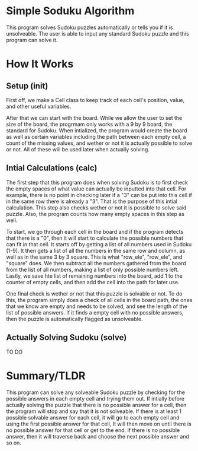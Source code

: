 # Simple Soduku Algorithm

This program solves Sudoku puzzles automatically or tells you if it is unsolveable. The user is able to input any standard Sudoku puzzle and this program can solve it.

# How It Works
## Setup (init)
First off, we make a Cell class to keep track of each cell's position, value, and other useful variables. 

After that we can start with the board. While we allow the user to set the size of the board, the progrmam only works with a 9 by 9 board, the standard for Sudoku. When intialized, the program would create the board as well as certain variables including the path between each empty cell, a count of the missing values, and wether or not it is actually possible to solve or not. All of these will be used later when actually solving.

## Intial Calculations (calc)
The first step that this program does when solving Sudoku is to first check the empty spaces of what value can actually be inputted into that cell. For example, there is no point in checking later if a "3" can be put into this cell if in the same row there is already a "3". That is the purpose of this intial calculation. This step also checks wether or not it is possible to solve said puzzle. Also, the program counts how many empty spaces in this step as well.

To start, we go through each cell in the board and if the program detects that there is a "0", then it will start to calculate the possible numbers that can fit in that cell. It starts off by getting a list of all numbers used in Sudoku (1-9). It then gets a list of all the numbers in the same row and column, as well as in the same 3 by 3 square. This is what "row_ele", "row_ele", and "square" does. We then subtract all the numbers gathered from the board from the list of all numbers, making a list of only possible numbers left. Lastly, we save hte list of remaining numbers into the board, add 1 to the counter of empty cells, and then add the cell into the path for later use.

One final check is wether or not that this puzzle is solvable or not. To do this, the program simply does a check of all cells in the board path, the ones that we know are empty and needs to be solved, and see the length of the list of possible answers. If it finds a empty cell with no possible answers, then the puzzle is automatically flagged as unsolveable.

## Actually Solving Sudoku (solve)
TO DO

# Summary/TLDR
This program can solve any solveable Sudoku puzzle by checking for the possible answers in each empty cell and trying them out. If intially before actually solving the puzzle that there is no possible answer for a cell, then the program will stop and say that it is not solveable. If there is at least 1 possible solvable answer for each cell, it will go to each empty cell and using the first possible answer for that cell, It will then move on until there is no possible answer for that cell or get to the end. If there is no possible answer, then it will traverse back and choose the next possible answer and so on.
